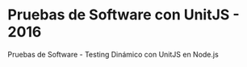 # Pruebas de Software con UnitJS - 2016
Pruebas de Software - Testing Dinámico con UnitJS en Node.js
